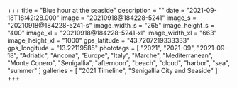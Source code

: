 +++
title = "Blue hour at the seaside"
description = ""
date = "2021-09-18T18:42:28.000"
image = "20210918@184228-5241"
image_s = "20210918@184228-5241-s"
image_width_s = "265"
image_height_s = "400"
image_xl = "20210918@184228-5241-xl"
image_width_xl = "663"
image_height_xl = "1000"
gps_latitude = "43.7207219333333"
gps_longitude = "13.22119585"
phototags = [ "2021", "2021-09", "2021-09-18", "Adriatic", "Ancona", "Europe", "Italy", "Marche", "Mediterranean", "Monte Conero", "Senigallia", "afternoon", "beach", "cloud", "harbor", "sea", "summer" ]
galleries = [ "2021 Timeline", "Senigallia City and Seaside" ]
+++
